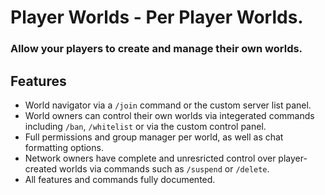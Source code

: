 # Player Worlds - Per Player Worlds.
### Allow your players to create and manage their own worlds. 

## Features
* World navigator via a `/join` command or the custom server list panel.
* World owners can control their own worlds via integerated commands including `/ban`, `/whitelist` or via the custom control panel.
* Full permissions and group manager per world, as well as chat formatting options.
* Network owners have complete and unresricted control over player-created worlds via commands such as `/suspend` or `/delete`.
* All features and commands fully documented.

